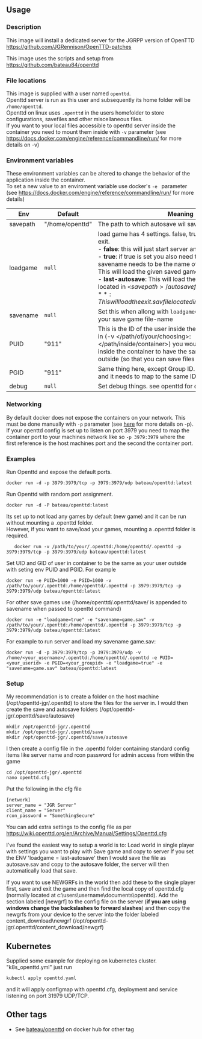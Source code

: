 
<!--[![dockeri.co](https://dockeri.co/image/dewg/openttd-jgr)](https://hub.docker.com/r/dewg/openttd-jgr)-->
## Usage ##

### Description ###
This image will install a dedicated server for the JGRPP version of OpenTTD
https://github.com/JGRennison/OpenTTD-patches

This image uses the scripts and setup from https://github.com/bateau84/openttd 

### File locations ###
This image is supplied with a user named `openttd`.  
Openttd server is run as this user and subsequently its home folder will be `/home/openttd`.  
Openttd on linux uses `.openttd` in the users homefolder to store configurations, savefiles and other miscellaneous files.  
If you want to your local files accessible to openttd server inside the container you need to mount them inside with `-v` parameter (see https://docs.docker.com/engine/reference/commandline/run/ for more details on -v)


### Environment variables ###
These environment variables can be altered to change the behavior of the application inside the container.  
To set a new value to an enviroment variable use docker's `-e ` parameter (see https://docs.docker.com/engine/reference/commandline/run/ for more details)  

| Env | Default | Meaning |
| --- | ------- | ------- |
| savepath | "/home/openttd" | The path to which autosave wil save |
| loadgame | `null` | load game has 4 settings. false, true, last-autosave and exit.<br>  - **false**: this will just start server and create a new game.<br>  - **true**: if true is set you also need to set savename. savename needs to be the name of the saved game file. This will load the given saved game.<br>  - **last-autosave**: This will load the last autosaved game located in <$savepath>/autosave folder.<br>  - **exit**: This will load the exit.sav file located in <$savepath>/autosave/. |
| savename | `null` | Set this when allong with `loadgame=true` to the value of your save game file-name |
| PUID | "911" | This is the ID of the user inside the container. If you mount in (-v </path/of/your/choosing>:</path/inside/container>) you would need for the user inside the container to have the same ID as your user outside (so that you can save files for example). |
| PGID | "911" | Same thing here, except Group ID. Your user has a group, and it needs to map to the same ID inside the container. |
| debug | `null` | Set debug things. see openttd for debug options |


### Networking ###
By default docker does not expose the containers on your network. This must be done manually with `-p` parameter (see [here](https://docs.docker.com/engine/reference/commandline/run/) for more details on -p).
If your openttd config is set up to listen on port 3979 you need to map the container port to your machines network like so `-p 3979:3979` where the first reference is the host machines port and the second the container port.

### Examples ###

Run Openttd and expose the default ports.  

    docker run -d -p 3979:3979/tcp -p 3979:3979/udp bateau/openttd:latest

Run Openttd with random port assignment.  

    docker run -d -P bateau/openttd:latest

Its set up to not load any games by default (new game) and it can be run without mounting a .openttd folder.  
However, if you want to save/load your games, mounting a .openttd folder is required.

	   docker run -v /path/to/your/.openttd:/home/openttd/.openttd -p 3979:3979/tcp -p 3979:3979/udp bateau/openttd:latest

Set UID and GID of user in container to be the same as your user outside with seting env PUID and PGID.
For example

    docker run -e PUID=1000 -e PGID=1000 -v /path/to/your/.openttd:/home/openttd/.openttd -p 3979:3979/tcp -p 3979:3979/udp bateau/openttd:latest

For other save games use (/home/openttd/.openttd/save/ is appended to savename when passed to openttd command)

    docker run -e "loadgame=true" -e "savename=game.sav" -v /path/to/your/.openttd:/home/openttd/.openttd -p 3979:3979/tcp -p 3979:3979/udp bateau/openttd:latest

For example to run server and load my savename game.sav:

    docker run -d -p 3979:3979/tcp -p 3979:3979/udp -v /home/<your_username>/.openttd:/home/openttd/.openttd -e PUID=<your_userid> -e PGID=<your_groupid> -e "loadgame=true" -e "savename=game.sav" bateau/openttd:latest

### Setup ###
My recommendation is to create a folder on the host machine (/opt/openttd-jgr/.openttd) to store the files for the server in. I would then create the save and autosave folders (/opt/openttd-jgr/.openttd/save/autosave) 

	mkdir /opt/openttd-jgr/.openttd
	mkdir /opt/openttd-jgr/.openttd/save
	mkdir /opt/openttd-jgr/.openttd/save/autosave

I then create a config file in the .openttd folder containing standard config items like server name and rcon password for admin access from within the game

	cd /opt/openttd-jgr/.openttd
	nano openttd.cfg
Put the following in the cfg file
	
	[network]
	server_name = "JGR Server"
	client_name = "Server"
	rcon_password = "SomethingSecure"
You can add extra settings to the config file as per https://wiki.openttd.org/en/Archive/Manual/Settings/Openttd.cfg

I've found the easiest way to setup a world is to:
Load world in single player with settings you want to play with
Save game and copy to server
If you set the ENV 'loadgame = last-autosave' then I would save the file as autosave.sav and copy to the autosave folder, the server will then automatically load that save.

If you want to use NEWGRFs in the world then add these to the single player first, save and exit the game and then find the local copy of openttd.cfg (normally located at c:\users\username\documents\openttd). Add the section labeled [newgrf] to the config file on the server (**if you are using windows change the backslashes to forward slashes**) and then copy the newgrfs from your device to the server into the folder labeled content_download\newgrf (/opt/openttd-jgr/.openttd/content_download/newgrf)

## Kubernetes ##

Supplied some example for deploying on kubernetes cluster. "k8s_openttd.yml"
just run 

    kubectl apply openttd.yaml

and it will apply configmap with openttd.cfg, deployment and service listening on port 31979 UDP/TCP.

## Other tags ##
   * See [bateau/openttd](https://hub.docker.com/r/bateau/openttd) on docker hub for other tag
